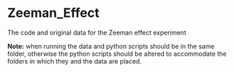 # Zeeman_Effect
The code and original data for the Zeeman effect experiment

**Note:** when running the data and python scripts should be in the same folder, otherwise the python scripts should be altered to accommodate the folders in which they and the data are placed.
